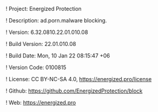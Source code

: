 ! Project: Energized Protection

! Description: ad.porn.malware blocking.

! Version: 6.32.0810.22.01.010.08

! Build Version: 22.01.010.08

! Build Date: Mon, 10 Jan 22 08:15:47 +06

! Version Code: 0100815

! License: CC BY-NC-SA 4.0, https://energized.pro/license

! Github: https://github.com/EnergizedProtection/block

! Web: https://energized.pro

